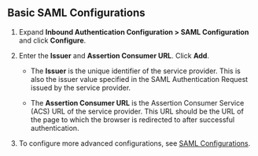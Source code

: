 ## Basic SAML Configurations 

1. Expand **Inbound Authentication Configuration > SAML Configuration** and click **Configure**.

2. Enter the **Issuer** and **Assertion Consumer URL**. Click **Add**. 

     - The **Issuer** is the unique identifier of the service provider. This is also the issuer value specified in the SAML Authentication Request issued by the service provider.
     
     - The **Assertion Consumer URL** is the Assertion Consumer Service (ACS) URL of the service provider. This URL should be the URL of the page to which the browser is redirected to after successful authentication.
    
3. To configure more advanced configurations, see [SAML Configurations](../../../guides/login/saml-app-config-advanced). 
